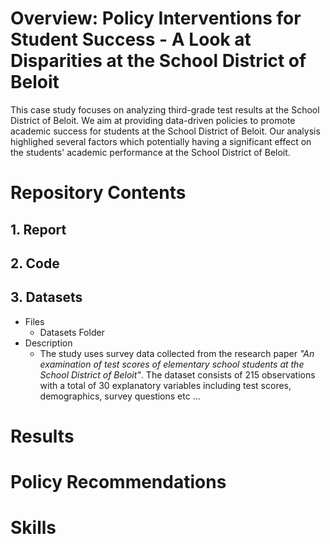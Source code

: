 # Overview: Policy Interventions for Student Success - A Look at Disparities at the School District of Beloit
This case study focuses on analyzing third-grade test results at the School District of Beloit. We aim at providing data-driven policies to promote academic success for students at the School District of Beloit. Our analysis highlighed several factors which potentially having a significant effect on the students' academic performance at the School District of Beloit.

# Repository Contents

## 1. Report

## 2. Code

## 3. Datasets

- Files
     - Datasets Folder
- Description
     - The study uses survey data collected from the research paper *"An examination of test scores of elementary school students at the School District of Beloit"*. The dataset consists of 215 observations with a total of 30 explanatory variables including test scores, demographics, survey questions etc ...

# Results

# Policy Recommendations

# Skills
